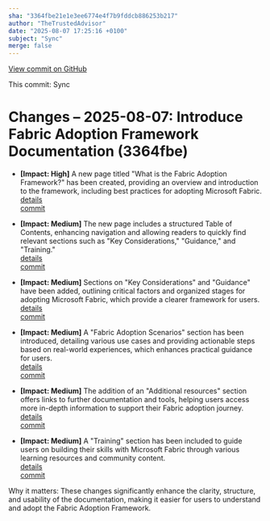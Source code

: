 ```yaml
---
sha: "3364fbe21e1e3ee6774e4f7b9fddcb886253b217"
author: "TheTrustedAdvisor"
date: "2025-08-07 17:25:16 +0100"
subject: "Sync"
merge: false
---
```


[View commit on GitHub](https://github.com/TheTrustedAdvisor/FabricAdoptionFramework/commit/3364fbe21e1e3ee6774e4f7b9fddcb886253b217)

This commit: Sync

# Changes – 2025-08-07: Introduce Fabric Adoption Framework Documentation (3364fbe)

- **[Impact: High]** A new page titled "What is the Fabric Adoption Framework?" has been created, providing an overview and introduction to the framework, including best practices for adopting Microsoft Fabric.  
  [details](/docs/about/changes/2025-08-07-what-is-the-fabric-adoption-framework)  
  [commit](https://github.com/TheTrustedAdvisor/FabricAdoptionFramework/commit/3364fbe21e1e3ee6774e4f7b9fddcb886253b217)

- **[Impact: Medium]** The new page includes a structured Table of Contents, enhancing navigation and allowing readers to quickly find relevant sections such as "Key Considerations," "Guidance," and "Training."  
  [details](/docs/about/changes/2025-08-07-what-is-the-fabric-adoption-framework)  
  [commit](https://github.com/TheTrustedAdvisor/FabricAdoptionFramework/commit/3364fbe21e1e3ee6774e4f7b9fddcb886253b217)

- **[Impact: Medium]** Sections on "Key Considerations" and "Guidance" have been added, outlining critical factors and organized stages for adopting Microsoft Fabric, which provide a clearer framework for users.  
  [details](/docs/about/changes/2025-08-07-what-is-the-fabric-adoption-framework)  
  [commit](https://github.com/TheTrustedAdvisor/FabricAdoptionFramework/commit/3364fbe21e1e3ee6774e4f7b9fddcb886253b217)

- **[Impact: Medium]** A "Fabric Adoption Scenarios" section has been introduced, detailing various use cases and providing actionable steps based on real-world experiences, which enhances practical guidance for users.  
  [details](/docs/about/changes/2025-08-07-what-is-the-fabric-adoption-framework)  
  [commit](https://github.com/TheTrustedAdvisor/FabricAdoptionFramework/commit/3364fbe21e1e3ee6774e4f7b9fddcb886253b217)

- **[Impact: Medium]** The addition of an "Additional resources" section offers links to further documentation and tools, helping users access more in-depth information to support their Fabric adoption journey.  
  [details](/docs/about/changes/2025-08-07-what-is-the-fabric-adoption-framework)  
  [commit](https://github.com/TheTrustedAdvisor/FabricAdoptionFramework/commit/3364fbe21e1e3ee6774e4f7b9fddcb886253b217)

- **[Impact: Medium]** A "Training" section has been included to guide users on building their skills with Microsoft Fabric through various learning resources and community content.  
  [details](/docs/about/changes/2025-08-07-what-is-the-fabric-adoption-framework)  
  [commit](https://github.com/TheTrustedAdvisor/FabricAdoptionFramework/commit/3364fbe21e1e3ee6774e4f7b9fddcb886253b217)

Why it matters: These changes significantly enhance the clarity, structure, and usability of the documentation, making it easier for users to understand and adopt the Fabric Adoption Framework.
